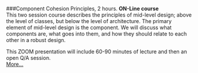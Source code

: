 ###Component Cohesion Principles, 2 hours.
**ON-Line course**<br>
This two session course describes the principles of mid-level design; 
above the level of classes, but below the level of architecture. 
The primary element of mid-level design is the component. 
We will discuss what components are, what goes into them, 
and how they should relate to each other in a robust design.  

This ZOOM presentation
will include 60-90 minutes of lecture and then an open Q/A session.  
[More...](https://www.eventbrite.com/e/uncle-bobs-component-principles-2-weeks-registration-105538801396?aff=efbneb)